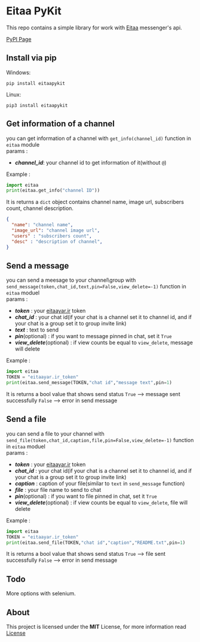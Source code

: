 # Eitaa PyKit
This repo contains a simple library for work with [Eitaa](https://eitaa.com/) messenger's api.

[PyPI Page](https://pypi.org/project/Eitaa-PyKit)

## Install via pip
Windows:
```
pip install eitaapykit
```
Linux:
```
pip3 install eitaapykit
```

## Get information of a channel
you can get information of a channel with `get_info(channel_id)` function in `eitaa` module \
params :
- ***channel_id***: your channel id to get information of it(without `@`)

Example :
```py
import eitaa
print(eitaa.get_info("channel ID"))
```
It is returns a `dict` object contains channel name, image url, subscribers count, channel description.
```json
{
  "name": "channel name",
  "image_url": "channel image url",
  "users" : "subscribers count",
  "desc" : "description of channel",
}
```

## Send a message
you can send a meesage to your channel\group with `send_message(token,chat_id,text,pin=False,view_delete=-1)` function in `eitaa` moduel \
params :
- ***token*** : your [eitaayar.ir](https://eitaayar.ir) token
- ***chat_id*** : your chat id(if your chat is a channel set it to channel id, and if your chat is a group set it to group invite link)
- ***text*** : text to send
- ***pin***(optional) : if you want to message pinned in chat, set it `True`
- ***view_delete***(optional) : if view counts be equal to `view_delete`, message will delete

Example :
```py
import eitaa
TOKEN = "eitaayar.ir_token"
print(eitaa.send_message(TOKEN,"chat id","message text",pin=1)
```
It is returns a bool value that shows send status
`True` --> message sent successfully
`False` --> error in send message

## Send a file
you can send a file to your channel with `send_file(token,chat_id,caption,file,pin=False,view_delete=-1)` function in `eitaa` moduel \
params :
- ***token*** : your [eitaayar.ir](https://eitaayar.ir) token
- ***chat_id*** : your chat id(if your chat is a channel set it to channel id, and if your chat is a group set it to group invite link)
- ***caption*** : caption of your file(similar to `text` in `send_message` function)
- ***file*** : your file name to send to chat
- ***pin***(optional) : if you want to file pinned in chat, set it `True`
- ***view_delete***(optional) : if view counts be equal to `view_delete`, file will delete

Example :
```py
import eitaa
TOKEN = "eitaayar.ir_token"
print(eitaa.send_file(TOKEN,"chat id","caption","README.txt",pin=1)
```
It is returns a bool value that shows send status
`True` --> file sent successfully
`False` --> error in send message

## Todo
More options with selenium.

## About
This project is licensed under the **MIT** License, for more information read [License](LICENSE)
